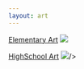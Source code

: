 ```yaml
---
layout: art
---
```


<div class="boxes">
<p class="box1">
<a href="/art/Elementary">Elementary Art</a>
<img class = "cool" src="/img/art2.avif">
</p>

<p class="box2">
<a href="/art/HIghSchool">HighSchool Art</a>
<img class = "cool" src="/img/art3.avif"
 
/>
       
</p>
</div>
